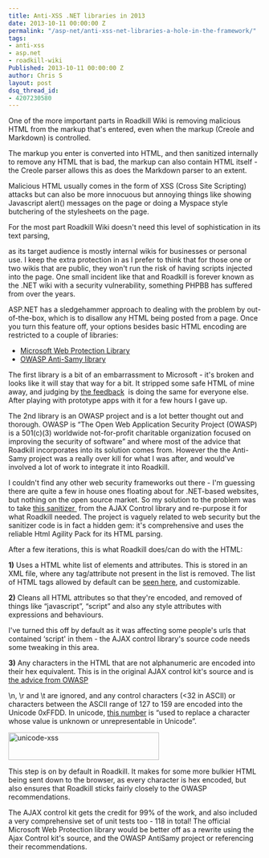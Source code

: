 ```yaml
---
title: Anti-XSS .NET libraries in 2013
date: 2013-10-11 00:00:00 Z
permalink: "/asp-net/anti-xss-net-libraries-a-hole-in-the-framework/"
tags:
- anti-xss
- asp.net
- roadkill-wiki
Published: 2013-10-11 00:00:00 Z
author: Chris S
layout: post
dsq_thread_id:
- 4207230580
---
```


One of the more important parts in Roadkill Wiki is removing malicious HTML from the markup that's entered, even when the markup (Creole and Markdown) is controlled.

The markup you enter is converted into HTML, and then sanitized internally to remove any HTML that is bad, the markup can also contain HTML itself - the Creole parser allows this as does the Markdown parser to an extent.

Malicious HTML usually comes in the form of XSS (Cross Site Scripting) attacks but can also be more innocuous but annoying things like showing Javascript alert() messages on the page or doing a Myspace style butchering of the stylesheets on the page.

For the most part Roadkill Wiki doesn't need this level of sophistication in its text parsing,  
<!--more-->

  
as its target audience is mostly internal wikis for businesses or personal use. I keep the extra protection in as I prefer to think that for those one or two wikis that are public, they won't run the risk of having scripts injected into the page. One small incident like that and Roadkill is forever known as the .NET wiki with a security vulnerability, something PHPBB has suffered from over the years.

ASP.NET has a sledgehammer approach to dealing with the problem by out-of-the-box, which is to disallow any HTML being posted from a page. Once you turn this feature off, your options besides basic HTML encoding are restricted to a couple of libraries:

  * <a href="http://wpl.codeplex.com/" target="_blank">Microsoft Web Protection Library</a>
  * <a href="https://www.owasp.org/index.php/Category:OWASP_AntiSamy_Project_.NET" target="_blank">OWASP Anti-Samy library</a>

The first library is a bit of an embarrassment to Microsoft - it's broken and looks like it will stay that way for a bit. It stripped some safe HTML of mine away, and judging by <a href="http://wpl.codeplex.com/releases/view/80289#ReviewsAnchor" target="_blank">the feedback</a>  is doing the same for everyone else. After playing with prototype apps with it for a few hours I gave up.

The 2nd library is an OWASP project and is a lot better thought out and thorough. OWASP is &#8220;The Open Web Application Security Project (OWASP) is a 501(c)(3) worldwide not-for-profit charitable organization focused on improving the security of software&#8221; and where most of the advice that Roadkill incorporates into its solution comes from. However the the Anti-Samy project was a really over kill for what I was after, and would've involved a lot of work to integrate it into Roadkill.

I couldn't find any other web security frameworks out there - I'm guessing there are quite a few in house ones floating about for .NET-based websites, but nothing on the open source market. So my solution to the problem was to take <a href="http://ajaxcontroltoolkit.codeplex.com/SourceControl/latest#Server/AjaxControlToolkit/Sanitizer/HtmlAgilityPackSanitizerProvider.cs" target="_blank">this sanitizer </a> from the AJAX Control library and re-purpose it for what Roadkill needed. The project is vaguely related to web security but the sanitizer code is in fact a hidden gem: it's comprehensive and uses the reliable Html Agility Pack for its HTML parsing.

After a few iterations, this is what Roadkill does/can do with the HTML:

**1)** Uses a HTML white list of elements and attributes. This is stored in an XML file, where any tag/attribute not present in the list is removed. The list of HTML tags allowed by default can be <a href="https://bitbucket.org/mrshrinkray/roadkill/src/c1f05afb22bda5743e582756c86ea7c0eef1e9bb/src/Roadkill.Site/App_Data/Internal/htmlwhitelist.xml?at=default" target="_blank">seen here</a>, and customizable.

**2)** Cleans all HTML attributes so that they're encoded, and removed of things like &#8220;javascript&#8221;, &#8220;script&#8221; and also any style attributes with expressions and behaviours.

I've turned this off by default as it was affecting some people's urls that contained &#8216;script' in them - the AJAX control library's source code needs some tweaking in this area.

**3)** Any characters in the HTML that are not alphanumeric are encoded into their hex equivalent. This is in the original AJAX control kit's source and is <a href="https://www.owasp.org/index.php/XSS_(Cross_Site_Scripting)_Prevention_Cheat_Sheet" target="_blank">the advice from OWASP</a>

\n, \r and \t are ignored, and any control characters (<32 in ASCII) or characters between the ASCII range of 127 to 159 are encoded into the Unicode 0xFFDD. In unicode, <a href="http://www.unicode.org/charts/PDF/UFFF0.pdf" target="_blank">this number</a> is &#8220;used to replace a character whose value is unknown or unrepresentable in Unicode&#8221;.

[<img class="alignnone size-medium wp-image-1181" alt="unicode-xss" src="http://www.anotherchris.net/assets/2013/10/unicode-xss-300x55.png" width="300" height="55" />][1]

This step is on by default in Roadkill. It makes for some more bulkier HTML being sent down to the browser, as every character is hex encoded, but also ensures that Roadkill sticks fairly closely to the OWASP recommendations.

The AJAX control kit gets the credit for 99% of the work, and also included a very comprehensive set of unit tests too - 118 in total! The official Microsoft Web Protection library would be better off as a rewrite using the Ajax Control kit's source, and the OWASP AntiSamy project or referencing their recommendations.

 [1]: http://www.anotherchris.net/assets/2013/10/unicode-xss.png